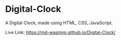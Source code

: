 # Digital-Clock

A Digital Clock, made using HTML, CSS, JavaScript.

Live Link: https://md-wasimm.github.io/Digital-Clock/
